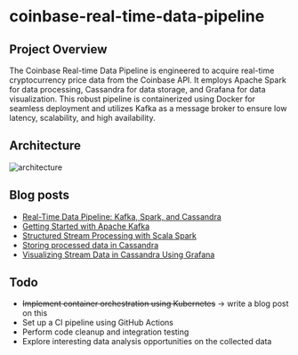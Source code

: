 # coinbase-real-time-data-pipeline

## Project Overview
The Coinbase Real-time Data Pipeline is engineered to acquire real-time cryptocurrency price data from the Coinbase API. It employs Apache Spark for data processing, Cassandra for data storage, and Grafana for data visualization. This robust pipeline is containerized using Docker for seamless deployment and utilizes Kafka as a message broker to ensure low latency, scalability, and high availability.

## Architecture
![architecture](https://i.imgur.com/Be7RcI2.jpeg)

## Blog posts
* [Real-Time Data Pipeline: Kafka, Spark, and Cassandra](https://kwangjong.github.io/blog/2023-09-22-Real-Time-Data-Pipeline:-Kafka,-Spark,-and-Cassandra)
* [Getting Started with Apache Kafka](https://kwangjong.github.io/blog/2023-09-24-Getting-Started-with-Apache-Kafka)
* [Structured Stream Processing with Scala Spark](https://kwangjong.github.io/blog/2023-09-25-Structured-Stream-Processing-with-Scala-Spark)
* [Storing processed data in Cassandra](https://kwangjong.github.io/blog/2023-09-26-Storing-processed-data-in-Cassandra)
* [Visualizing Stream Data in Cassandra Using Grafana](https://kwangjong.github.io/blog/2023-10-02-Visualizing-Stream-Data-in-Cassandra-Using-Grafana)

## Todo
* ~~Implement container orchestration using Kubernetes~~ -> write a blog post on this
* Set up a CI pipeline using GitHub Actions
* Perform code cleanup and integration testing
* Explore interesting data analysis opportunities on the collected data
